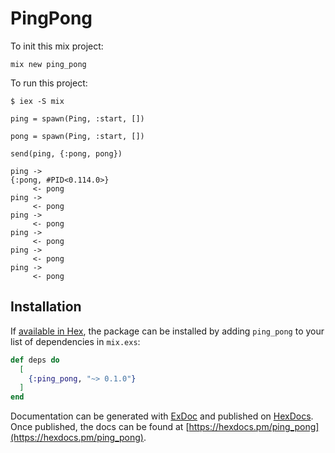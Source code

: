 # PingPong

To init this mix project:

```
mix new ping_pong
```


To run this project:

```
$ iex -S mix

ping = spawn(Ping, :start, [])

pong = spawn(Ping, :start, [])

send(ping, {:pong, pong})

ping ->
{:pong, #PID<0.114.0>}
     <- pong
ping ->
     <- pong
ping ->
     <- pong
ping ->
     <- pong
ping ->
     <- pong
ping ->
     <- pong
```

## Installation

If [available in Hex](https://hex.pm/docs/publish), the package can be installed
by adding `ping_pong` to your list of dependencies in `mix.exs`:

```elixir
def deps do
  [
    {:ping_pong, "~> 0.1.0"}
  ]
end
```

Documentation can be generated with [ExDoc](https://github.com/elixir-lang/ex_doc)
and published on [HexDocs](https://hexdocs.pm). Once published, the docs can
be found at [https://hexdocs.pm/ping_pong](https://hexdocs.pm/ping_pong).

